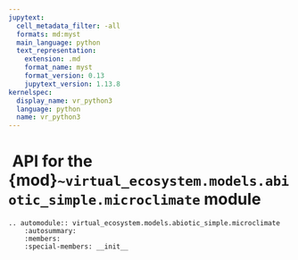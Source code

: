 ```yaml
---
jupytext:
  cell_metadata_filter: -all
  formats: md:myst
  main_language: python
  text_representation:
    extension: .md
    format_name: myst
    format_version: 0.13
    jupytext_version: 1.13.8
kernelspec:
  display_name: vr_python3
  language: python
  name: vr_python3
---
```


#  API for the {mod}`~virtual_ecosystem.models.abiotic_simple.microclimate` module

```{eval-rst}
.. automodule:: virtual_ecosystem.models.abiotic_simple.microclimate
    :autosummary:
    :members:
    :special-members: __init__
```
